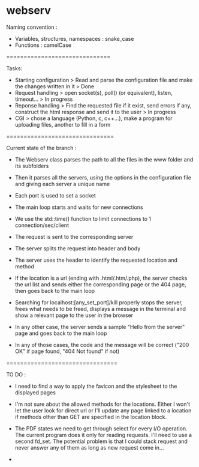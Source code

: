 # webserv

Naming convention :

- Variables, structures, namespaces : snake_case
- Functions : camelCase

==============================

Tasks:

- Starting configuration > Read and parse the configuration file and make the changes written in it > Done
- Request handling > open socket(s), poll() (or equivalent), listen, timeout... > In progress
- Reponse handling > Find the requested file if it exist, send errors if any, construct the html response and send it to the user > In progress
- CGI > chose a language (Python, c, c++...), make a program for uploading files, another to fill in a form

===============================

Current state of the branch :

- The Webserv class parses the path to all the files in the www folder and its subfolders

- Then it parses all the servers, using the options in the configuration file and giving each server a unique name

- Each port is used to set a socket

- The main loop starts and waits for new connections

- We use the std::time() function to limit connections to 1 connection/sec/client

- The request is sent to the corresponding server

- The server splits the request into header and body

- The server uses the header to identify the requested location and method

- If the location is a url (ending with .html/.htm/.php), the server checks the url list and sends either the corresponding page or the 404 page, then goes back to the main loop

- Searching for localhost:[any_set_port]/kill properly stops the server, frees what needs to be freed, displays a message in the terminal and show a relevant page to the user in the browser

- In any other case, the server sends a sample "Hello from the server" page and goes back to the main loop

- In any of those cases, the code and the message will be correct ("200 OK" if page found, "404 Not found" if not)

================================

TO DO :

- I need to find a way to apply the favicon and the stylesheet to the displayed pages

- I'm not sure about the allowed methods for the locations. Either I won't let the user look for direct url or I'll update any page linked to a location if methods other than GET are specified in the location block.

- The PDF states we need to get through select for every I/O operation. The current program does it only for reading requests. I'll need to use a second fd_set. The potential problem is that I could stack request and never answer any of them as long as new request come in...

- 